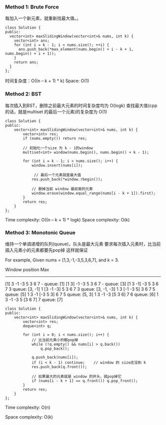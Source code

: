 ### Method 1: Brute Force
每加入一个新元素，就重新找最大值。。

```
class Solution {
public:
  vector<int> maxSlidingWindow(vector<int>& nums, int k) {    
    vector<int> ans;
    for (int i = k - 1; i < nums.size(); ++i) {
      ans.push_back(*max_element(nums.begin() + i - k + 1, nums.begin() + i + 1));
    }
    return ans;
  }
};
```
时间复杂度：O((n – k + 1) * k)
Space: O(1)

### Method 2: BST

每次插入到BST，删除之前最大元素的时间复杂度均为 O(logk)
查找最大值(cpp的话，就是multiset 的最后一个元素)的复杂度为 O(1)

```
class Solution {
public:
    vector<int> maxSlidingWindow(vector<int>& nums, int k) {
        vector<int> res;
        if (nums.empty()) return res;
        
        // 初始化一个size 为 k - 1的window
        multiset<int> window(nums.begin(), nums.begin() + k - 1);

        for (int i = k - 1; i < nums.size(); i++) {
            window.insert(nums[i]);

             // 最后一个元素就是最大值
            res.push_back(*window.rbegin());
            
            // 删掉当前 window 最前面的元素
            window.erase(window.equal_range(nums[i - k + 1]).first);
        }
        return res;
    }
};
```

Time complexity: O((n – k + 1) * logk)
Space complexity: O(k)

### Method 3: Monotonic Queue

维持一个单调递增的队列(queue)，队头是最大元素
要求每次插入元素时，比当前插入元素小的元素都要先pop掉
这样就保证

For example,
Given nums = [1,3,-1,-3,5,3,6,7], and k = 3.

Window position                Max
---------------               -----
[1]  3  -1 -3  5  3  6  7       -     queue: [1]
[1  3]  -1 -3  5  3  6  7       -     queue: [3]
[1  3  -1] -3  5  3  6  7       3     queue: [3, -1]
 1 [3  -1  -3] 5  3  6  7       3     queue: [3, -1, -3]
 1  3 [-1  -3  5] 3  6  7       5     queue: [5]
 1  3  -1 [-3  5  3] 6  7       5     queue: [5, 3]
 1  3  -1  -3 [5  3  6] 7       6     queue: [6]
 1  3  -1  -3  5 [3  6  7]      7     queue: [7]

```
class Solution {
public:
    vector<int> maxSlidingWindow(vector<int>& nums, int k) {
        vector<int> res;
        deque<int> q;        
    
        for (int i = 0; i < nums.size(); i++) {
            // 比当前元素小的都pop掉
            while (!q.empty() && nums[i] > q.back())
                q.pop_back();
            
            q.push_back(nums[i]);
            if (i < k - 1) continue;    // window 的 size还没到 k
            res.push_back(q.front());
            
            // 如果最大的元素就是 window 的开头，就pop掉它
            if (nums[i - k + 1] == q.front()) q.pop_front();
        }
        return res;
    }
};
```

Time complexity: O(n)

Space complexity: O(k)


